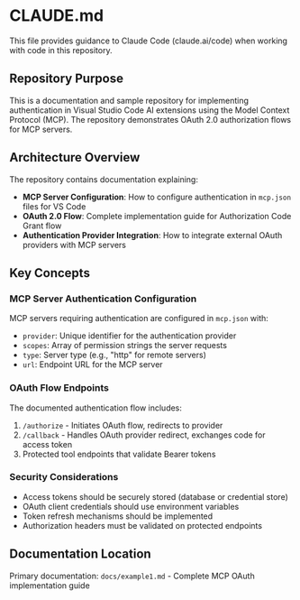 # CLAUDE.md

This file provides guidance to Claude Code (claude.ai/code) when working with code in this repository.

## Repository Purpose

This is a documentation and sample repository for implementing authentication in Visual Studio Code AI extensions using the Model Context Protocol (MCP). The repository demonstrates OAuth 2.0 authorization flows for MCP servers.

## Architecture Overview

The repository contains documentation explaining:

- **MCP Server Configuration**: How to configure authentication in `mcp.json` files for VS Code
- **OAuth 2.0 Flow**: Complete implementation guide for Authorization Code Grant flow
- **Authentication Provider Integration**: How to integrate external OAuth providers with MCP servers

## Key Concepts

### MCP Server Authentication Configuration

MCP servers requiring authentication are configured in `mcp.json` with:
- `provider`: Unique identifier for the authentication provider
- `scopes`: Array of permission strings the server requests
- `type`: Server type (e.g., "http" for remote servers)
- `url`: Endpoint URL for the MCP server

### OAuth Flow Endpoints

The documented authentication flow includes:
1. `/authorize` - Initiates OAuth flow, redirects to provider
2. `/callback` - Handles OAuth provider redirect, exchanges code for access token
3. Protected tool endpoints that validate Bearer tokens

### Security Considerations

- Access tokens should be securely stored (database or credential store)
- OAuth client credentials should use environment variables
- Token refresh mechanisms should be implemented
- Authorization headers must be validated on protected endpoints

## Documentation Location

Primary documentation: `docs/example1.md` - Complete MCP OAuth implementation guide
